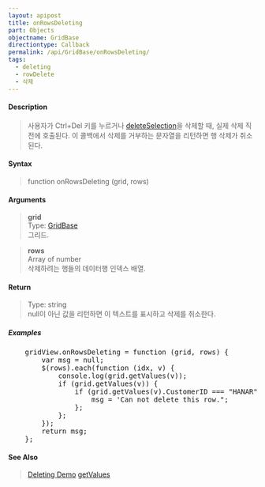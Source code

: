 ```yaml
---
layout: apipost
title: onRowsDeleting
part: Objects
objectname: GridBase
directiontype: Callback
permalink: /api/GridBase/onRowsDeleting/
tags:
  - deleting
  - rowDelete
  - 삭제
---
```



#### Description

> 사용자가 Ctrl+Del 키를 누르거나 [deleteSelection](/api/GridBase/deleteSelection/)을 삭제할 때, 실제 삭제 직전에 호출된다. 이 콜백에서 삭제를 거부하는 문자열을 리턴하면 행 삭제가 취소된다.   

#### Syntax

> function onRowsDeleting (grid, rows)  

#### Arguments

> **grid**  
> Type: [GridBase](/api/GridBase/)  
> 그리드.  

> **rows**  
> Array of number  
> 삭제하려는 행들의 데이터행 인덱스 배열.  

#### Return

> Type: string  
> null이 아닌 값을 리턴하면 이 텍스트를 표시하고 삭제를 취소한다.  

##### Examples 

<pre class="prettyprint">
    gridView.onRowsDeleting = function (grid, rows) {
        var msg = null;
        $(rows).each(function (idx, v) {
            console.log(grid.getValues(v));
            if (grid.getValues(v)) {
                if (grid.getValues(v).CustomerID === "HANAR") {
                    msg = 'Can not delete this row.";
                };
            };
        });
        return msg;
    };
</pre>

#### See Also
> [Deleting Demo](http://demo.realgrid.com/Demo/Deleting)
> [getValues](/api/GridBase/getValues)